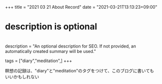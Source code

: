 +++
title = "2021 03 21 About Record"
date = "2021-03-21T13:13:23+09:00"

#
# description is optional
#
description = "An optional description for SEO. If not provided, an automatically created summary will be used."

tags = ["diary","meditation",]
+++

瞑想の記録は、"diary"と"meditation"のタグをつけて、このブログに書いてもいいかもしれない

